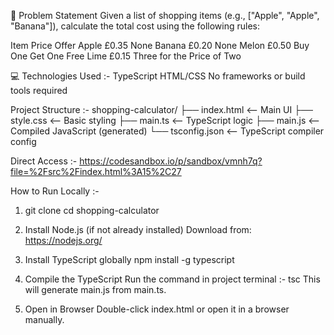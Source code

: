 🧾 Problem Statement
Given a list of shopping items (e.g., ["Apple", "Apple", "Banana"]), calculate the total cost using the following rules:

Item	Price	Offer
Apple	£0.35	None
Banana	£0.20	None
Melon	£0.50	Buy One Get One Free
Lime	£0.15	Three for the Price of Two

💻 Technologies Used :- 
TypeScript
HTML/CSS
No frameworks or build tools required


Project Structure :- 
shopping-calculator/
├── index.html         <-- Main UI
├── style.css          <-- Basic styling
├── main.ts            <-- TypeScript logic
├── main.js            <-- Compiled JavaScript (generated)
└── tsconfig.json      <-- TypeScript compiler config

Direct Access :- https://codesandbox.io/p/sandbox/vmnh7q?file=%2Fsrc%2Findex.html%3A15%2C27

How to Run Locally :- 

1.  git clone <repo-url>
    cd shopping-calculator

2.  Install Node.js (if not already installed)
    Download from: https://nodejs.org/

3.  Install TypeScript globally
    npm install -g typescript

4.  Compile the TypeScript
    Run the command in project terminal :- tsc
    This will generate main.js from main.ts.

5.  Open in Browser
    Double-click index.html or open it in a browser manually.


    
